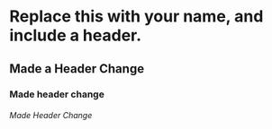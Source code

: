 # Replace this with your name, and include a header.
## Made a Header Change 
### Made header change
###### Made Header Change

